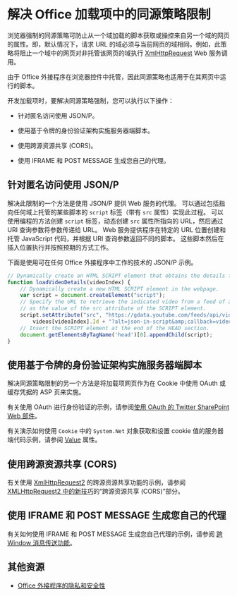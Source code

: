
# 解决 Office 加载项中的同源策略限制


浏览器强制的同源策略可防止从一个域加载的脚本获取或操控来自另一个域的网页的属性。即，默认情况下，请求 URL 的域必须与当前网页的域相同。例如，此策略将阻止一个域中的网页对非托管该网页的域执行 [XmlHttpRequest](http://www.w3.org/TR/XMLHttpRequest/) Web 服务调用。

由于 Office 外接程序在浏览器控件中托管，因此同源策略也适用于在其网页中运行的脚本。

开发加载项时，要解决同源策略强制，您可以执行以下操作：

- 针对匿名访问使用 JSON/P。 
    
- 使用基于令牌的身份验证架构实施服务器端脚本。
    
- 使用跨源资源共享 (CORS)。
    
- 使用 IFRAME 和 POST MESSAGE 生成您自己的代理。
    

## 针对匿名访问使用 JSON/P


解决此限制的一个方法是使用 JSON/P 提供 Web 服务的代理。 可以通过包括指向任何域上托管的某些脚本的 `script` 标签（带有 `src` 属性）实现此过程。 可以使用编程的方法创建 `script` 标签，动态创建 `src` 属性所指向的 URL，然后通过 URI 查询参数将参数传递给 URL。 Web 服务提供程序在特定的 URL 位置创建和托管 JavaScript 代码，并根据 URI 查询参数返回不同的脚本。 这些脚本然后在插入位置执行并按照预期的方式工作。

下面是使用可在任何 Office 外接程序中工作的技术的 JSON/P 示例。

```js
// Dynamically create an HTML SCRIPT element that obtains the details for the specified video.
function loadVideoDetails(videoIndex) {
    // Dynamically create a new HTML SCRIPT element in the webpage.
    var script = document.createElement("script");
    // Specify the URL to retrieve the indicated video from a feed of a current list of videos,
    // as the value of the src attribute of the SCRIPT element. 
    script.setAttribute("src", "https://gdata.youtube.com/feeds/api/videos/" + 
        videos[videoIndex].Id + "?alt=json-in-script&amp;callback=videoDetailsLoaded");
    // Insert the SCRIPT element at the end of the HEAD section.
    document.getElementsByTagName('head')[0].appendChild(script);
}

```


## 使用基于令牌的身份验证架构实施服务器端脚本


解决同源策略限制的另一个方法是将加载项网页作为在 Cookie 中使用 OAuth 或缓存凭据的 ASP 页来实施。

有关使用 OAuth 进行身份验证的示例，请参阅[使用 OAuth 的 Twitter SharePoint Web 部件](http://aidangarnish.net/post/Twitter-SharePoint-Web-Part-With-OAuth)。

有关演示如何使用 `Cookie` 中的 `System.Net` 对象获取和设置 cookie 值的服务器端代码示例，请参阅 [Value](http://msdn2.microsoft.com/EN-US/library/4f772twc) 属性。


## 使用跨源资源共享 (CORS)


有关使用 [XmlHttpRequest2](http://dvcs.w3.org/hg/xhr/raw-file/tip/Overview.html) 的跨源资源共享功能的示例，请参阅 [XMLHttpRequest2 中的新技巧](http://www.html5rocks.com/en/tutorials/file/xhr2/)的“跨源资源共享 (CORS)”部分。


## 使用 IFRAME 和 POST MESSAGE 生成您自己的代理


有关如何使用 IFRAME 和 POST MESSAGE 生成您自己代理的示例，请参阅 [跨 Window 消息传送功能](http://ejohn.org/blog/cross-window-messaging/)。


## 其他资源


- [Office 外接程序的隐私和安全性](../../docs/develop/privacy-and-security.md)
    
